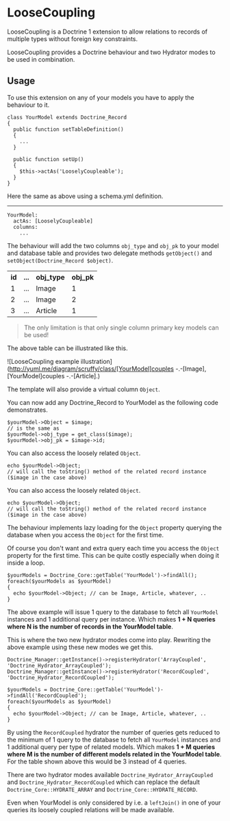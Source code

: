 # LooseCoupling

LooseCoupling is a Doctrine 1 extension to allow relations to records of multiple types without foreign key constraints.

LooseCoupling provides a Doctrine behaviour and two Hydrator modes to be used in combination.

## Usage

To use this extension on any of your models you have to apply the behaviour to it.

    class YourModel extends Doctrine_Record
    {
      public function setTableDefinition()
      {
        ...
      }

      public function setUp()
      {
        $this->actAs('LooselyCoupleable');
      }
    }

Here the same as above using a schema.yml definition.

---
    YourModel:
      actAs: [LooselyCoupleable]
      columns:
        ...
The behaviour will add the two columns `obj_type` and `obj_pk` to your model and database table and provides two delegate methods `getObject()` and `setObject(Doctrine_Record $object)`.

<table>
    <tr>
        <th>id</th>
        <th>...</th>
        <th>obj_type</th>
        <th>obj_pk</th>
    </tr>
    <tr>
        <td>1</td>
        <td>...</td>
        <td>Image</td>
        <td>1</td>
    </tr>
    <tr>
        <td>2</td>
        <td>...</td>
        <td>Image</td>
        <td>2</td>
    </tr>
    <tr>
        <td>3</td>
        <td>...</td>
        <td>Article</td>
        <td>1</td>
    </tr>
</table>

> The only limitation is that only single column primary key models can be used!

The above table can be illustrated like this.

![LooseCoupling example illustration](http://yuml.me/diagram/scruffy/class/[YourModel]couples -.-[Image], [YourModel]couples -.-[Article].)

The template will also provide a virtual column `Object`.

You can now add any Doctrine_Record to YourModel as the following code demonstrates.

    $yourModel->Object = $image;
    // is the same as
    $yourModel->obj_type = get_class($image);
    $yourModel->obj_pk = $image->id;

You can also access the loosely related `Object`.

    echo $yourModel->Object;
    // will call the toString() method of the related record instance ($image in the case above)

You can also access the loosely related `Object`.

    echo $yourModel->Object;
    // will call the toString() method of the related record instance ($image in the case above)

The behaviour implements lazy loading for the `Object` property querying the database when you access the `Object` for the first time.

Of course you don't want and extra query each time you access the `Object` property for the first time. This can be quite costly especially when doing it inside a loop.

    $yourModels = Doctrine_Core::getTable('YourModel')->findAll();
    foreach($yourModels as $yourModel)
    {
      echo $yourModel->Object; // can be Image, Article, whatever, ..
    }

The above example will issue 1 query to the database to fetch all `YourModel` instances and 1 additional query per instance. Which makes __1 + N queries where N is the number of records in the YourModel table__.

This is where the two new hydrator modes come into play. Rewriting the above example using these new modes we get this.

    Doctrine_Manager::getInstance()->registerHydrator('ArrayCoupled', 'Doctrine_Hydrator_ArrayCoupled');
    Doctrine_Manager::getInstance()->registerHydrator('RecordCoupled', 'Doctrine_Hydrator_RecordCoupled');

    $yourModels = Doctrine_Core::getTable('YourModel')->findAll('RecordCoupled');
    foreach($yourModels as $yourModel)
    {
      echo $yourModel->Object; // can be Image, Article, whatever, ..
    }

By using the `RecordCoupled` hydrator the number of queries gets reduced to the minimum of 1 query to the database to fetch all `YourModel` instances and 1 additional query per type of related models. Which makes __1 + M queries where M is the number of different models related in the YourModel table__. For the table shown above this would be 3 instead of 4 queries.

There are two hydrator modes available `Doctrine_Hydrator_ArrayCoupled` and `Doctrine_Hydrator_RecordCoupled` which can replace the default `Doctrine_Core::HYDRATE_ARRAY` and `Doctrine_Core::HYDRATE_RECORD`.

Even when YourModel is only considered by i.e. a `leftJoin()` in one of your queries its loosely coupled relations will be made available.
